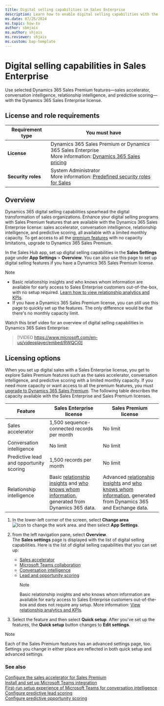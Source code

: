 ```yaml
---
title: Digital selling capabilities in Sales Enterprise
description: Learn how to enable digital selling capabilities with the Dynamics 365 Sales Enterprise license.
ms.date: 07/25/2024
ms.topic: how-to
author: sbmjais
ms.author: shjais
ms.reviewer: shjais 
ms.custom: bap-template
---
```


# Digital selling capabilities in Sales Enterprise

Use selected Dynamics 365 Sales Premium features&mdash;sales accelerator, conversation intelligence, relationship intelligence, and predictive scoring&mdash;with the Dynamics 365 Sales Enterprise license.

## License and role requirements

| Requirement type | You must have |
|-----------------------|---------|
| **License** | Dynamics 365 Sales Premium or Dynamics 365 Sales Enterprise<br>More information: [Dynamics 365 Sales pricing](https://dynamics.microsoft.com/sales/pricing/) |
| **Security roles** | System Administrator<br>More information: [Predefined security roles for Sales](security-roles-for-sales.md) |

## Overview

Dynamics 365 digital selling capabilities spearhead the digital transformation of sales organizations. Enhance your digital selling programs with Sales Premium features that are available with the Dynamics 365 Sales Enterprise license: sales accelerator, conversation intelligence, relationship intelligence, and predictive scoring, all available with a limited monthly capacity. To get access to all the [premium features](overview.md#dynamics-365-sales-premium) with no capacity limitations, upgrade to Dynamics 365 Sales Premium.

In the Sales Hub app, set up digital selling capabilities in the **Sales Settings** page under **App Settings** > **Overview**. You can also use this page to set up digital selling features if you have a Dynamics 365 Sales Premium license.

> [!NOTE]
>- Basic relationship insights and who knows whom information are available for early access to Sales Enterprise customers out-of-the-box, with no setup required. [Learn how to view relationship analytics and KPIs](relationship-analytics.md).
>- If you have a Dynamics 365 Sales Premium license, you can still use this page to quickly set up the features. The only difference would be that there's no monthly capacity limit. 

Watch this brief video for an overview of digital selling capabilities in Dynamics 365 Sales Enterprise:

> [!VIDEO https://www.microsoft.com/en-us/videoplayer/embed/RWQCj0]

## Licensing options

When you set up digital sales with a Sales Enterprise license, you get to explore Sales Premium features such as the sales accelerator, conversation intelligence, and predictive scoring with a limited monthly capacity. If you need more capacity or want access to all the premium features, you must [upgrade to Dynamics 365 Sales Premium](upgrade-sales-premium.md). The following table describes the capacity available with the Sales Enterprise and Sales Premium licenses.

| Feature | Sales Enterprise license | Sales Premium license |
|---------|---------|---------|
|Sales accelerator     | 1,500 sequence-connected records per month        |  No limit       |
|Conversation intelligence     |No limit   | No limit        |
|Predictive lead and opportunity scoring     | 1,500 records per month        | No limit        |
|Relationship intelligence | Basic [relationship insights](relationship-analytics-overview.md#basic-relationship-insights) and [who knows whom information](who-knows-whom.md#basic-who-knows-whom-information), generated from Dynamics 365 data.| Advanced [relationship insights](relationship-analytics-overview.md#enhanced-relationship-insights) and [who knows whom information](who-knows-whom.md#enhanced-who-knows-whom-information), generated from Dynamics 365 and Exchange data. | 

1. In the lower-left corner of the screen, select **Change area** ![Icon to change the work area.](media/change-area-icon.png "Icon to change the work area") and then select **App Settings**.  

1. from the left navigation pane, select **Overview**.  
    The **Sales settings** page is displayed with the list of digital selling capabilities. Here is the list of digital selling capabilities that you can set up:  
    - [Sales accelerator](digital-selling-sales-accelerator.md)
    - [Microsoft Teams collaboration](digital-selling-teams-collab.md)
    - [Conversation intelligence](digital-selling-microsoft-teams-calls.md)
    - [Lead and opportunity scoring](digital-selling-scoring.md)
        > [!NOTE]
        > Basic relationship insights and who knows whom information are available for early access to Sales Enterprise customers out-of-the-box and does not require any setup. More information: [View relationship analytics and KPIs](relationship-analytics.md).

1. Select the feature and then select **Quick setup**.
   After you've set up the features, the **Quick setup** button changes to **Edit settings**.

> [!NOTE]
> Each of the Sales Premium features has an advanced settings page, too. Settings you change in either place are reflected in both quick setup and advanced settings.

### See also

[Configure the sales accelerator for Sales Premium](enable-configure-sales-accelerator.md)  
[Install and set up Microsoft Teams integration](../teams-integration/teams-install-app.md)  
[First-run setup experience of Microsoft Teams for conversation intelligence](fre-setup-ci-sales-app.md)  
[Configure predictive lead scoring](configure-predictive-lead-scoring.md)  
[Configure predictive opportunity scoring](configure-predictive-opportunity-scoring.md)
